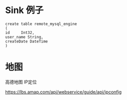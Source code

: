 # Sink 例子

```aidl
create table remote_mysql_engine
(
id     Int32,
user_name String,
createDate DateTime
)

```

# 地图

高德地图 IP定位

https://lbs.amap.com/api/webservice/guide/api/ipconfig


